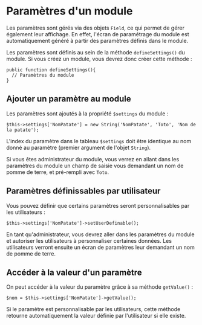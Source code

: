 # Paramètres d'un module

Les paramètres sont gérés via des objets `Field`, ce qui permet de gérer également leur affichage. En effet, l'écran de paramétrage du module est automatiquement généré à partir des paramètres définis dans le module.

Les paramètres sont définis au sein de la méthode `defineSettings()` du module. Si vous créez un module, vous devrez donc créer cette méthode :

    public function defineSettings(){
      // Paramètres du module
    }

## Ajouter un paramètre au module

Les paramètres sont ajoutés à la propriété `$settings` du module :

    $this->settings['NomPatate'] = new String('NomPatate', 'Toto', 'Nom de la patate');

L'index du paramètre dans le tableau `$settings` doit être identique au nom donné au paramètre (premier argument de l'objet `String`).

Si vous êtes administrateur du module, vous verrez en allant dans les paramètres du module un champ de saisie vous demandant un nom de pomme de terre, et pré-rempli avec `Toto`.

## Paramètres définissables par utilisateur

Vous pouvez définir que certains paramètres seront personnalisables par les utilisateurs :

    $this->settings['NomPatate']->setUserDefinable();

En tant qu'administrateur, vous devrez aller dans les paramètres du module et autoriser les utilisateurs à personnaliser certaines données. Les utilisateurs verront ensuite un écran de paramètres leur demandant un nom de pomme de terre.

## Accéder à la valeur d'un paramètre

On peut accéder à la valeur du paramètre grâce à sa méthode `getValue()` :

    $nom = $this->settings['NomPatate']->getValue();

Si le paramètre est personnalisable par les utilisateurs, cette méthode retourne automatiquement la valeur définie par l'utilisateur si elle existe.
